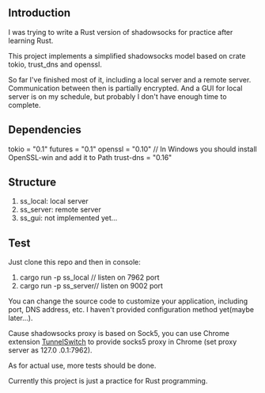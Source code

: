 ## Introduction

I was trying to write a Rust version of shadowsocks for practice after learning Rust.

This project implements a simplified shadowsocks model based on crate tokio, trust_dns and openssl.

So far I've finished most of it, including a local server and a remote server. Communication between then is partially encrypted. And a GUI for local server is on my schedule, but probably I don't have enough time to complete.

## Dependencies

tokio = "0.1"
futures = "0.1"
openssl = "0.10" // In Windows you should install OpenSSL-win and add it to Path
trust-dns = "0.16"

## Structure

1. ss_local: local server
2. ss_server: remote server
3. ss_gui: not implemented yet...

## Test

Just clone this repo and then in console:

1. cargo run -p ss_local // listen on 7962 port
2. cargo run -p ss_server// listen on 9002 port

You can change the source code to customize your application, including port, DNS address, etc. I haven't provided configuration method yet(maybe later...).

Cause shadowsocks proxy is based on Sock5, you can use Chrome extension [TunnelSwitch](https://chrome.google.com/webstore/detail/tunnelswitch/nfpphleklkamlblagdkbkomjmaedanoh) to provide socks5 proxy in Chrome (set proxy server as 127.0
.0.1:7962).

As for actual use, more tests should be done. 

Currently this project is just a practice for Rust programming.